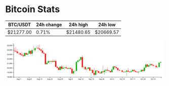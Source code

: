 # Bitcoin Stats

BTC/USDT|24h change|24h high|24h low|
|---|---|---|---|
|$21277.00|0.71%|$21480.65|$20669.57|

<img src="./chart.svg">
